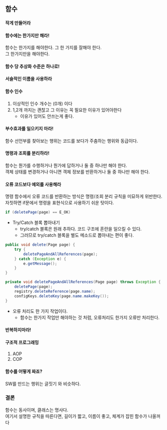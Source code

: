 ## 함수

#### 작게 만들어라


#### 함수에는 한가지만 해라!
함수는 한가지를 해야한다. 그 한 가지를 잘해야 한다. <br>
그 한가지만을 해야한다.

#### 함수 당 추상화 수준은 하나로!

#### 서술적인 이름을 사용하라

#### 함수 인수
1) 이상적인 인수 개수는 (0개) 이다
2) 1,2개 까지는 괜찮고 그 이유는 꼭 필요한 이유가 있어야한다
   - 이유가 있어도 안쓰는게 좋다.

#### 부수효과를 일으키지 마라!
함수 선언부를 찾아보는 행위는 코드를 보다가 주춤하는 행위와 동급이다.<br>

#### 명령과 조회를 분리하라!
함수는 뭔가를 수행하거나 뭔가에 답하거나 둘 중 하나만 해야 한다.<br>
객체 상태를 변경하거나 아니면 객체 정보를 반환하거나 둘 중 하나만 해야 한다.<br>

#### 오류 코드보다 예외를 사용해라
명령 함수에서 오류 코드를 반환하는 방식은 명령/조회 분리 규칙을 미묘하게 위반한다.<br>
자칫하면 if문에서 명령을 표현식으로 사용하기 쉬운 탓이다.
```java
if (deletePage(page) == E_OK)
```

- Try/Catch 블록 뽑아내기
  -  try/catch 블록은 원래 추하다. 코드 구조에 혼란을 일으킬 수 있다. 
  - 그러므로 try/catch 블록을 별도 메소드로 뽑아내는 편이 좋다. 
```java
public void delete(Page page) {
	try {
		deletePageAndAllReferences(page);
    } catch (Exception e) {
		e.getMessage();
    }
}

private void deletePageAndAllReferences(Page page) throws Exception {
	deletePage(page);
	registry.deleteReference(page.name);
	configKeys.deleteKey(page.name.makeKey());
}
```

- 오류 처리도 한 가지 작업이다.
  - 함수는 한가지 작업만 해야하는 것 처럼, 오류처리도 한가지 오류만 처리한다.

#### 반복하지마라!

#### 구조적 프로그래밍
1) AOP
2) COP

#### 함수를 어떻게 짜죠?
SW를 만드는 행위는 글짓기 와 비슷하다.


### 결론
함수는 동사이며, 클래스는 명사다.<br>
여기서 설명한 규칙을 따른다면, 길이가 짧고, 이름이 좋고, 체계가 잡힌 함수가 나올꺼다<br>























































